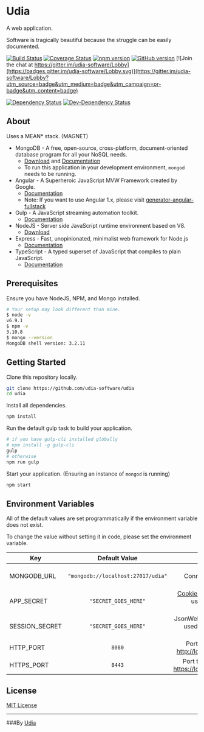 # Udia

A web application.

Software is tragically beautiful because the struggle can be easily documented.

[![Build Status](https://travis-ci.org/udia-software/udia.svg?branch=master)](https://travis-ci.org/udia-software/udia)
[![Coverage Status](https://coveralls.io/repos/github/udia-software/udia/badge.svg?branch=master)](https://coveralls.io/github/udia-software/udia?branch=master)
[![npm version](https://badge.fury.io/js/udia.svg)](https://badge.fury.io/js/udia)
[![GitHub version](https://badge.fury.io/gh/udia-software%2Fudia.svg)](https://badge.fury.io/gh/udia-software%2Fudia)
[![Join the chat at https://gitter.im/udia-software/Lobby](https://badges.gitter.im/udia-software/Lobby.svg)](https://gitter.im/udia-software/Lobby?utm_source=badge&utm_medium=badge&utm_campaign=pr-badge&utm_content=badge)

[![Dependency Status](https://img.shields.io/david/udia-software/udia.svg)](https://david-dm.org/udia-software/udia)
[![Dev-Dependency Status](https://img.shields.io/david/dev/udia-software/udia.svg)](https://david-dm.org/udia-software/udia#info=devDependencies)

## About

Uses a MEAN* stack. (MAGNET)
* MongoDB - A free, open-source, cross-platform, document-oriented database program for all your NoSQL needs.
  * [Download](https://www.mongodb.com/download-center#community) and [Documentation](https://docs.mongodb.com/)
  * To run this application in your development environment, `mongod` needs to be running.
* Angular - A Superheroic JavaScript MVW Framework created by Google.
  * [Documentation](https://angular.io/docs/ts/latest/)
  * Note: If you want to use Angular 1.x, please visit [generator-angular-fullstack](https://github.com/angular-fullstack/generator-angular-fullstack)
* Gulp - A JavaScript streaming automation toolkit.
  * [Documentation](https://github.com/gulpjs/gulp/blob/master/docs/getting-started.md)
* NodeJS - Server side JavaScript runtime environment based on V8.
  * [Download](https://nodejs.org/en/download/)
* Express - Fast, unopinionated, minimalist web framework for Node.js
  * [Documentation](http://expressjs.com/en/4x/api.html)
* TypeScript - A typed superset of JavaScript that compiles to plain JavaScript.
  * [Documentation](https://www.typescriptlang.org/docs/tutorial.html)

## Prerequisites

Ensure you have NodeJS, NPM, and Mongo installed.
```bash
# Your setup may look different than mine.
$ node -v
v6.9.1
$ npm -v
3.10.8
$ mongo --version
MongoDB shell version: 3.2.11
```

## Getting Started

Clone this repository locally.
```bash
git clone https://github.com/udia-software/udia
cd udia
```

Install all dependencies.
```bash
npm install
```

Run the default gulp task to build your application.
```bash
# if you have gulp-cli installed globally
# npm install -g gulp-cli
gulp
# otherwise
npm run gulp
```

Start your application. (Ensuring an instance of `mongod` is running)
```bash
npm start
```

## Environment Variables

All of the default values are set programmatically if the environment variable does not exist.

To change the value without setting it in code, please set the environment variable.


| Key            | Default Value                      |Description|
| -------------- |:----------------------------------:|---:|
| MONGODB_URL    | `"mongodb://localhost:27017/udia"` | The Mongo Connection String. ([See spec.](https://docs.mongodb.com/manual/reference/connection-string/)) |
| APP_SECRET     | `"SECRET_GOES_HERE"`               | [Cookie Parser secret](https://github.com/expressjs/cookie-parser#cookieparsersecret-options) used for signing cookies. |
| SESSION_SECRET | `"SECRET_GOES_HERE"`               | JsonWebToken secret used to sign all the tokens. |
| HTTP_PORT      | `8080`                             | Port to serve http. [http://localhost:8080](http://localhost:8080) |
| HTTPS_PORT     | `8443`                             | Port to serve https. [https://localhost:8443](https://localhost:8443) |

## License

[MIT License](LICENSE)

---

###By [Udia](https://udia.ca)